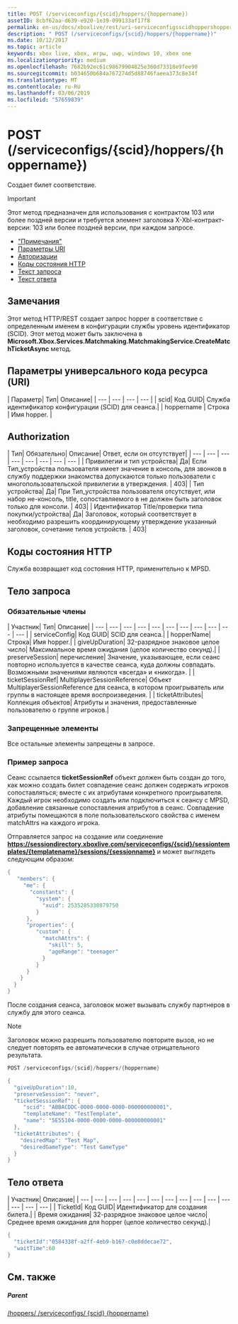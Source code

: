 ```yaml
---
title: POST (/serviceconfigs/{scid}/hoppers/{hoppername})
assetID: 8cbf62aa-d639-e920-1e39-099133af17f8
permalink: en-us/docs/xboxlive/rest/uri-serviceconfigsscidhoppershoppernamepost.html
description: " POST (/serviceconfigs/{scid}/hoppers/{hoppername})"
ms.date: 10/12/2017
ms.topic: article
keywords: xbox live, xbox, игры, uwp, windows 10, xbox one
ms.localizationpriority: medium
ms.openlocfilehash: 7682b92ec61c98679904825e360d73318e9fee90
ms.sourcegitcommit: b034650b684a767274d5d88746faeea373c8e34f
ms.translationtype: MT
ms.contentlocale: ru-RU
ms.lasthandoff: 03/06/2019
ms.locfileid: "57659839"
---
```

# <a name="post-serviceconfigsscidhoppershoppername"></a>POST (/serviceconfigs/{scid}/hoppers/{hoppername})

Создает билет соответствие.

> [!IMPORTANT]
> Этот метод предназначен для использования с контрактом 103 или более поздней версии и требуется элемент заголовка X-Xbl-контракт-версии: 103 или более поздней версии, при каждом запросе.

  * ["Примечания"](#ID4ET)
  * [Параметры URI](#ID4E5)
  * [Авторизации](#ID4EJB)
  * [Коды состояния HTTP](#ID4E3C)
  * [Текст запроса](#ID4EFD)
  * [Текст ответа](#ID4E3G)

<a id="ID4ET"></a>


## <a name="remarks"></a>Замечания

Этот метод HTTP/REST создает запрос hopper в соответствие с определенным именем в конфигурации службы уровень идентификатор (SCID). Этот метод может быть заключена в **Microsoft.Xbox.Services.Matchmaking.MatchmakingService.CreateMatchTicketAsync** метод.  
<a id="ID4E5"></a>


## <a name="uri-parameters"></a>Параметры универсального кода ресурса (URI)

| Параметр| Тип| Описание|
| --- | --- | --- | --- |
| scid| Код GUID| Служба идентификатор конфигурации (SCID) для сеанса.|
| hoppername | Строка | Имя hopper. |

<a id="ID4EJB"></a>


## <a name="authorization"></a>Authorization

| Тип| Обязательно| Описание| Ответ, если он отсутствует|
| --- | --- | --- | --- | --- | --- | --- | --- |
| Привилегии и тип устройства| Да| Если Тип_устройства пользователя имеет значение в консоль, для звонков в службу поддержки знакомства допускаются только пользователи с многопользовательской привилегии в утверждения. | 403|
| Тип устройства| Да| При Тип_устройства пользователя отсутствует, или набор не-консоль, title, сопоставляемого в не должен быть заголовок только для консоли. | 403|
| Идентификатор Title/проверки типа покупки/устройства| Да| Заголовок, который соответствует в необходимо разрешить координирующему утверждение указанный заголовок, сочетание типов устройств. | 403|

<a id="ID4E3C"></a>


## <a name="http-status-codes"></a>Коды состояния HTTP
Служба возвращает код состояния HTTP, применительно к MPSD.  
<a id="ID4EFD"></a>


## <a name="request-body"></a>Тело запроса

<a id="ID4ELD"></a>


### <a name="required-members"></a>Обязательные члены

| Участник| Тип| Описание|
| --- | --- | --- | --- | --- | --- | --- | --- | --- | --- | --- |
| serviceConfig| Код GUID| SCID для сеанса.|
| hopperName| Строка| Имя hopper.|
| giveUpDuration| 32-разрядное знаковое целое число| Максимальное время ожидания (целое количество секунд).|
| preserveSession| перечисление| Значение, указывающее, если сеанс повторно используется в качестве сеанса, куда должны совпадать. Возможными значениями являются «всегда» и «никогда». |
| ticketSessionRef| MultiplayerSessionReference| Объект MultiplayerSessionReference для сеанса, в котором проигрыватель или группы в настоящее время воспроизведения. |
| ticketAttributes| Коллекция объектов| Атрибуты и значения, предоставленные пользователю о группе игроков.|

<a id="ID4EXF"></a>


### <a name="prohibited-members"></a>Запрещенные элементы

Все остальные элементы запрещены в запросе.

<a id="ID4ECG"></a>


### <a name="sample-request"></a>Пример запроса

Сеанс ссылается **ticketSessionRef** объект должен быть создан до того, как можно создать билет совпадение сеанс должен содержать игроков сопоставляться; вместе с их атрибутами конкретного проигрывателя. Каждый игрок необходимо создать или подключиться к сеансу с MPSD, добавление связанные сопоставления атрибутов в сеанс. Совпадение атрибуты помещаются в поле пользовательского свойства с именем matchAttrs на каждого игрока.

Отправляется запрос на создание или соединение **https://sessiondirectory.xboxlive.com/serviceconfigs/{scid}/sessiontemplates/{templatename}/sessions/{sessionname}** и может выглядеть следующим образом:


```cpp
{
   "members": {
     "me": {
       "constants": {
         "system": {
           "xuid": 2535285330879750
         }
      },
      "properties": {
         "custom": {
           "matchAttrs": {
             "skill": 5,
             "ageRange": "teenager"
           }
         }
      }
    }
  }
}

```


После создания сеанса, заголовок может вызывать службу партнеров в службу для этого сеанса.


> [!NOTE] 
> Заголовок можно разрешить пользователю повторите вызов, но не следует повторять ее автоматически в случае отрицательного результата.  



```cpp
POST /serviceconfigs/{scid}/hoppers/{hoppername}

{
  "giveUpDuration":10,
  "preserveSession": "never",
  "ticketSessionRef": {
     "scid": "ABBACDDC-0000-0000-0000-000000000001",  
     "templateName": "TestTemplate",
     "name": "5E55104-0000-0000-0000-000000000001"
  },
  "ticketAttributes": {
    "desiredMap": "Test Map",
    "desiredGameType": "Test GameType"
  }
}

```


<a id="ID4E3G"></a>


## <a name="response-body"></a>Тело ответа

| Участник| Описание|
| --- | --- | --- | --- | --- | --- | --- | --- | --- | --- | --- | --- | --- | --- |
| TicketId| Код GUID| Идентификатор для создания билета.|
| Время ожидания| 32-разрядное знаковое целое число| Среднее время ожидания для hopper (целое количество секунд).|


```cpp
{
  "ticketId":"0584338f-a2ff-4eb9-b167-c0e8ddecae72",
  "waitTime":60
}

```


<a id="ID4EHAAC"></a>


## <a name="see-also"></a>См. также

<a id="ID4EJAAC"></a>


##### <a name="parent"></a>Parent  

[/hoppers/ /serviceconfigs/ {scid} {hoppername}](uri-serviceconfigsscidhoppershoppername.md)
